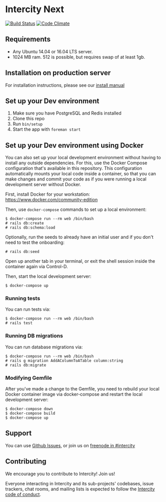# Intercity Next

[![Build Status](https://semaphoreci.com/api/v1/projects/454e65b7-3f98-4c08-8ddb-7fea8ffa5227/628590/shields_badge.svg)](https://semaphoreci.com/jvanbaarsen/intercity-next)
[![Code Climate](https://codeclimate.com/github/intercity/intercity-next/badges/gpa.svg)](https://codeclimate.com/github/intercity/intercity-next)

## Requirements

* Any Ubuntu 14.04 or 16.04 LTS server.
* 1024 MB ram. 512 is possible, but requires swap of at least 1gb.

## Installation on production server

For installation instructions, please see our [install manual][install]

## Set up your Dev environment

1. Make sure you have PostgreSQL and Redis installed
2. Clone this repo
3. Run `bin/setup`
4. Start the app with `foreman start`

## Set up your Dev environment using Docker

You can also set up your local development environment without having to install
any outside dependencies. For this, use the Docker Compose configuration that's
available in this repository. This configuration automatically mounts your
local code inside a container, so that you can make changes and commit your
code as if you were running a local development server without Docker.

First, install Docker for your workstation: https://www.docker.com/community-edition

Then, use `docker-compose` commands to set up a local environment:

```
$ docker-compose run --rm web /bin/bash
# rails db:create
# rails db:schema:load
```

Optionally, run the seeds to already have an initial user and if you don't
need to test the onboarding:

```
# rails db:seed
```

Open up another tab in your terminal, or exit the shell session inside the
container again via Control-D.

Then, start the local development server:

```
$ docker-compose up
```

### Running tests

You can run tests via:

```
$ docker-compose run --rm web /bin/bash
# rails test
```

### Running DB migrations

You can run database migrations via:

```
$ docker-compose run --rm web /bin/bash
# rails g migration AddAColumnToATable column:string
# rails db:migrate
```

### Modifying Gemfile

After you've made a change to the Gemfile, you need to rebuild your local Docker
container image via docker-compose and restart the local development server:

```
$ docker-compose down
$ docker-compose build
$ docker-compose up
```

## Support

You can use [Github Issues][gh-issues], or join us on [freenode in #intercity][irc]

## Contributing

We encourage you to contribute to Intercity! Join us!

Everyone interacting in Intercity and its sub-projects' codebases, issue trackers,
chat rooms, and mailing lists is expected to follow the [Intercity code of conduct][coc].

[coc]: https://github.com/intercity/intercity-next/blob/master/CODE_OF_CONDUCT.md
[gh-issues]: https://github.com/intercity/intercity-next/issues
[irc]: https://webchat.freenode.net/?channels=#intercity
[install]: doc/installation.md
